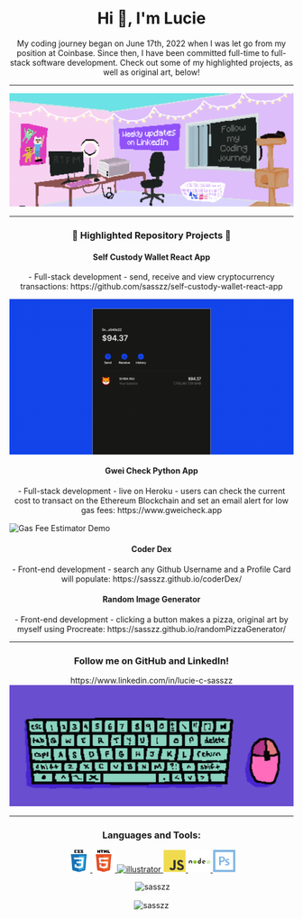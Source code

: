 <h1 align="center">Hi 👋, I'm Lucie</h1>

<p align="center">My coding journey began on June 17th, 2022 when I was let go from my position at Coinbase. Since then, I have been committed full-time to full-stack software development. Check out some of my highlighted projects, as well as original art, below! </p>
<hr>

<img src="pixel-art-room-gif.gif" alt="Pixel Art Room">  

<hr>

<h3 align="center">🌱 Highlighted Repository Projects 🌱</h3>

<h4 align="center">Self Custody Wallet React App</h4> 
  <p align="center"> - Full-stack development - send, receive and view cryptocurrency transactions: https://github.com/sasszz/self-custody-wallet-react-app</p>
  <img align="center" src="wallet-demo.gif" alt="Wallet Demo"
 <hr>
 
<h4 align="center">Gwei Check Python App</h4> 
  <p align="center"> - Full-stack development - live on Heroku - users can check the current cost to transact on the Ethereum Blockchain and set an email alert for low gas fees: https://www.gweicheck.app</p>
    <img align="center" src="demo.gif" alt="Gas Fee Estimator Demo"
 <hr>
<h4 align="center">Coder Dex</h4> 
  <p align="center"> - Front-end development - search any Github Username and a Profile Card will populate: https://sasszz.github.io/coderDex/</p>
<h4 align="center">Random Image Generator</h4> 
  <p align="center"> - Front-end development - clicking a button makes a pizza, original art by myself using Procreate: https://sasszz.github.io/randomPizzaGenerator/</p>
  
<hr>

<h3 align="center">Follow me on GitHub and LinkedIn!</h3>
<p align="center">https://www.linkedin.com/in/lucie-c-sasszz</h3>

<img src="pixel-art-keyboard.gif" alt="Pixel Art Keyboard Gif">

<hr>

<h3 align="center">Languages and Tools:</h3>
<p align="center"> 
  <a href="https://www.w3schools.com/css/" target="_blank" rel="noreferrer"> <img src="https://raw.githubusercontent.com/devicons/devicon/master/icons/css3/css3-original-wordmark.svg" alt="css3" width="40" height="40"/> </a> <a href="https://www.w3.org/html/" target="_blank" rel="noreferrer"> <img src="https://raw.githubusercontent.com/devicons/devicon/master/icons/html5/html5-original-wordmark.svg" alt="html5" width="40" height="40"/> </a> <a href="https://www.adobe.com/in/products/illustrator.html" target="_blank" rel="noreferrer"> <img src="https://www.vectorlogo.zone/logos/adobe_illustrator/adobe_illustrator-icon.svg" alt="illustrator" width="40" height="40"/> </a> <a href="https://developer.mozilla.org/en-US/docs/Web/JavaScript" target="_blank" rel="noreferrer"> <img src="https://raw.githubusercontent.com/devicons/devicon/master/icons/javascript/javascript-original.svg" alt="javascript" width="40" height="40"/> </a> <a href="https://nodejs.org" target="_blank" rel="noreferrer"> <img src="https://raw.githubusercontent.com/devicons/devicon/master/icons/nodejs/nodejs-original-wordmark.svg" alt="nodejs" width="40" height="40"/> </a> <a href="https://www.photoshop.com/en" target="_blank" rel="noreferrer"> <img src="https://raw.githubusercontent.com/devicons/devicon/master/icons/photoshop/photoshop-line.svg" alt="photoshop" width="40" height="40"/> </a> 
</p>

<p align="center">&nbsp;<img src="https://github-readme-stats.vercel.app/api?username=sasszz&show_icons=true&locale=en" alt="sasszz" /></p>

<p align="center"><img align="center" src="https://github-readme-streak-stats.herokuapp.com/?user=sasszz&" alt="sasszz" /></p>
